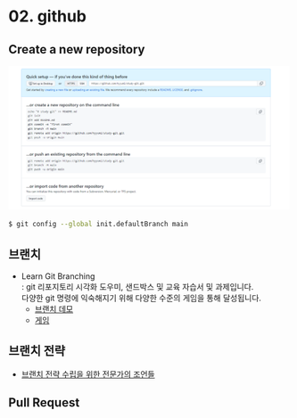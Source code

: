 # 02. github


## Create a new repository

![](../asset/02-01.png)



```sh
$ git config --global init.defaultBranch main
```

## 브랜치

- Learn Git Branching  
: git 리포지토리 시각화 도우미, 샌드박스 및 교육 자습서 및 과제입니다.  
다양한 git 명령에 익숙해지기 위해 다양한 수준의 게임을 통해 달성됩니다. 
  - [브랜치 데모](https://learngitbranching.js.org/?demo=&locale=ko)
  - [게임](https://learngitbranching.js.org/?locale=ko)


## 브랜치 전략

- [브랜치 전략 수립을 위한 전문가의 조언들](http://blog.hwahae.co.kr/all/tech/tech-tech/9507/)



## Pull Request

